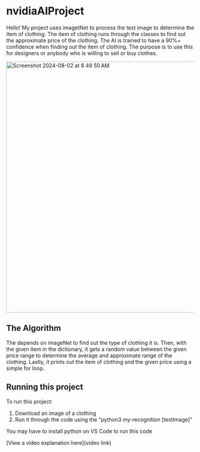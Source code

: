 # nvidiaAIProject

Hello! My project uses imagetNet to process the test image to determine the item of clothing. The item of clothing runs through the classes to find out the approximate price of the clothing. The AI is trained to have a 90%+ confidence when finding out the item of clothing. The purpose is to use this for designers or anybody who is willing to sell or buy clothes. 

<img width="670" alt="Screenshot 2024-08-02 at 8 49 50 AM" src="https://github.com/user-attachments/assets/82fb8e76-99f2-410b-bfa4-1027194370fa">


## The Algorithm

The depends on imageNet to find out the type of clothing it is. Then, with the given item in the dictionary, it gets a random value between the given price range to determine the average and approximate range of the clothing. Lastly, it prints out the item of clothing and the given price using a simple for loop.

## Running this project

To run this project:
  1. Download an image of a clothing
  2. Run it through the code using the "python3 my-recognition [testImage]"

You may have to install python on VS Code to run this code

[View a video explanation here](video link)
